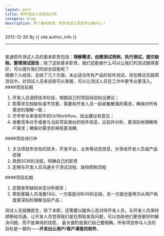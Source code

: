 ```yaml
---
layout: post
title: 软件测试人员的加分项
category: blog
description: 除了基本职责，软件测试人员还可以做什么？
---
```

2012-12-26 By {{ site.author_info }}
***
<br/>普通软件测试人员的基本职责包括：**理解需求，创建测试用例，执行测试，提交缺陷，整理测试报告**；除了这些基本职责，我们还能做什么可以让我们的测试做得更好，可以提升我们的综合技能呢？
<br/>根据个人经验，总结了几个方面，未必适合所有产品的软件测试，但在移动互联网测试中，对测试人员来说若可以掌握，可以让测试人员在工作中更专业更深入。
####项目前期
1. 开发人员调研技术阶段，根据自己的项目经验给出建议；
2. 若需求文档缺失或不完善，需要和开发人员一起收集散落的需求，确保对所有需求的理解一致；
3. 尽早参与审查软件的UI/Workflow，给出建议和意见；
4. 收集竞争对手或者与当前项目类似的软件信息，比较并分析，更深刻地理解用户需求；确保对需求的审核更准确;

####项目进行中
1. 关注项目所涉及的技术，开发平台，业务等动态信息，分享给开发人员或产品经理
2. 熟悉SCM的流程，明确自己的职责
3. 定期与开发人员沟通关于测试流程、缺陷控制流程

####项目后期
1. 定期发布缺陷状态分析报告；
2. 帮助客服人员准备FAQ，一方面是对BUG的总结，另一方面也是再次从用户角度更深刻的理解当前产品；

测试人员就像医生，除了本职，还需要以服务心态对待开发人员，与开发人员保持顺畅地沟通，让开发人员觉得我们是在帮助发现问题，可以协助他们更快更好的解决问题，而不是单纯的找茬。 最关键的是我们自己要明确，所有项目参与人员的目标是一致的——**开发出让用户/客户满意的软件**。

[Angelia]:    http://angeliaw.github.com  "Angelia"
